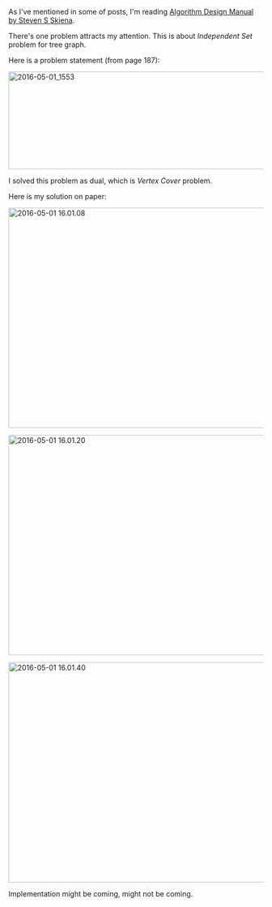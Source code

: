 <!--
{
  "title": "Minimum Weight Vertex Cover on Tree Graph",
  "date": "2016-04-30T22:03:35.000Z",
  "category": "",
  "tags": [
    "graph",
    "dp"
  ],
  "draft": false
}
-->

As I've mentioned in some of posts, I'm reading [Algorithm Design Manual by Steven S Skiena](http://www.amazon.com/Algorithm-Design-Manual-Steven-Skiena/dp/1849967202).

There's one problem attracts my attention. This is about _Independent Set_ problem for tree graph.

Here is a problem statement (from page 187):

<a href="http://wp.hiogawa.net/wp-content/uploads/2016/05/2016-05-01_1553-1024x340.png"><img src="http://wp.hiogawa.net/wp-content/uploads/2016/05/2016-05-01_1553-1024x340.png" alt="2016-05-01_1553" width="580" height="193" class="alignnone size-large wp-image-285" /></a>

I solved this problem as dual, which is _Vertex Cover_ problem. 

Here is my solution on paper:

<a href="http://wp.hiogawa.net/wp-content/uploads/2016/05/2016-05-01-16.01.08-1024x768.jpg"><img src="http://wp.hiogawa.net/wp-content/uploads/2016/05/2016-05-01-16.01.08-1024x768.jpg" alt="2016-05-01 16.01.08" width="580" height="435" class="alignnone size-large wp-image-288" /></a>

<a href="http://wp.hiogawa.net/wp-content/uploads/2016/05/2016-05-01-16.01.20-1024x768.jpg"><img src="http://wp.hiogawa.net/wp-content/uploads/2016/05/2016-05-01-16.01.20-1024x768.jpg" alt="2016-05-01 16.01.20" width="580" height="435" class="alignnone size-large wp-image-289" /></a>

<a href="http://wp.hiogawa.net/wp-content/uploads/2016/05/2016-05-01-16.01.40-1024x768.jpg"><img src="http://wp.hiogawa.net/wp-content/uploads/2016/05/2016-05-01-16.01.40-1024x768.jpg" alt="2016-05-01 16.01.40" width="580" height="435" class="alignnone size-large wp-image-290" /></a>


Implementation might be coming, might not be coming.
